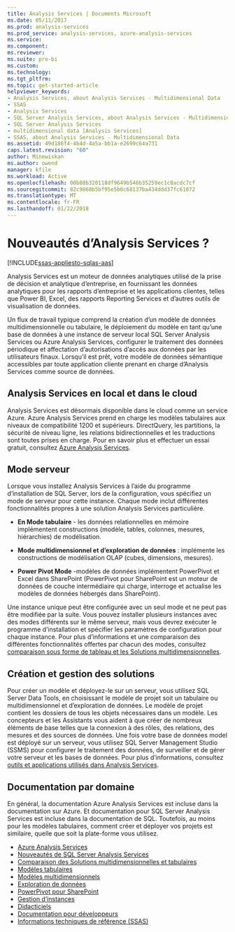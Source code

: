 ```yaml
---
title: Analysis Services | Documents Microsoft
ms.date: 05/11/2017
ms.prod: analysis-services
ms.prod_service: analysis-services, azure-analysis-services
ms.service: 
ms.component: 
ms.reviewer: 
ms.suite: pro-bi
ms.custom: 
ms.technology: 
ms.tgt_pltfrm: 
ms.topic: get-started-article
helpviewer_keywords:
- Analysis Services, about Analysis Services - Multidimensional Data
- SSAS
- Analysis Services
- SQL Server Analysis Services, about Analysis Services - Multidimensional Data
- SQL Server Analysis Services
- multidimensional data [Analysis Services]
- SSAS, about Analysis Services - Multidimensional Data
ms.assetid: 49d186f4-4b4d-4a5a-bb1a-e2699c64a731
caps.latest.revision: "60"
author: Minewiskan
ms.author: owend
manager: kfile
ms.workload: Active
ms.openlocfilehash: 00b88b320118df9649b546b35259ec1c8acdc7cf
ms.sourcegitcommit: 82c9868b5bf95e5b0c68137ba434ddd37fc61072
ms.translationtype: MT
ms.contentlocale: fr-FR
ms.lasthandoff: 01/22/2018
---
```

# <a name="what-is-analysis-services"></a>Nouveautés d’Analysis Services ?
[!INCLUDE[ssas-appliesto-sqlas-aas](../includes/ssas-appliesto-sqlas-aas.md)]

  Analysis Services est un moteur de données analytiques utilisé de la prise de décision et analytique d’entreprise, en fournissant les données analytiques pour les rapports d’entreprise et les applications clientes, telles que Power BI, Excel, des rapports Reporting Services et d’autres outils de visualisation de données.  
  
 Un flux de travail typique comprend la création d’un modèle de données multidimensionnelle ou tabulaire, le déploiement du modèle en tant qu’une base de données à une instance de serveur local SQL Server Analysis Services ou Azure Analysis Services, configurer le traitement des données périodique et affectation d’autorisations d’accès aux données par les utilisateurs finaux. Lorsqu’il est prêt, votre modèle de données sémantique accessibles par toute application cliente prenant en charge d’Analysis Services comme source de données.  
 
## <a name="analysis-services-on-premises-and-in-the-cloud"></a>Analysis Services en local et dans le cloud
Analysis Services est désormais disponible dans le cloud comme un service Azure. Azure Analysis Services prend en charge les modèles tabulaires aux niveaux de compatibilité 1200 et supérieurs. DirectQuery, les partitions, la sécurité de niveau ligne, les relations bidirectionnelles et les traductions sont toutes prises en charge. Pour en savoir plus et effectuer un essai gratuit, consultez [Azure Analysis Services](https://azure.microsoft.com/en-us/services/analysis-services/). 
  
## <a name="server-mode"></a>Mode serveur  
 Lorsque vous installez Analysis Services à l’aide du programme d’installation de SQL Server, lors de la configuration, vous spécifiez un mode de serveur pour cette instance.  Chaque mode inclut différentes fonctionnalités propres à une solution Analysis Services particulière.   
  
-   **En Mode tabulaire** - les données relationnelles en mémoire implémentent constructions (modèle, tables, colonnes, mesures, hiérarchies) de modélisation.  

-   **Mode multidimensionnel et d’exploration de données** : implémente les constructions de modélisation OLAP (cubes, dimensions, mesures). 

-   **Power Pivot Mode** -modèles de données implémentent PowerPivot et Excel dans SharePoint (PowerPivot pour SharePoint est un moteur de données de couche intermédiaire qui charge, interroge et actualise les modèles de données hébergés dans SharePoint).  
  
 Une instance unique peut être configurée avec un seul mode et ne peut pas être modifiée par la suite.  Vous pouvez installer plusieurs instances avec des modes différents sur le même serveur, mais vous devrez exécuter le programme d’installation et spécifier les paramètres de configuration pour chaque instance. Pour plus d’informations et une comparaison des différentes fonctionnalités offertes par chacun des modes, consultez [comparaison sous forme de tableau et les Solutions multidimensionnelles](../analysis-services/comparing-tabular-and-multidimensional-solutions-ssas.md).
  
## <a name="authoring-and-managing-solutions"></a>Création et gestion des solutions  
 Pour créer un modèle et déployez-le sur un serveur, vous utilisez SQL Server Data Tools, en choisissant le modèle de projet soit un tabulaire ou multidimensionnel et d’exploration de données. Le modèle de projet contient les dossiers de tous les objets nécessaires dans un modèle. Les concepteurs et les Assistants vous aident à que créer de nombreux éléments de base telles que la connexion à des rôles, des relations, des mesures et des sources de données. Une fois votre base de données model est déployé sur un serveur, vous utilisez SQL Server Management Studio (SSMS) pour configurer le traitement des données, de surveiller et de gérer votre serveur et les bases de données. Pour plus d’informations, consultez [outils et applications utilisés dans Analysis Services](../analysis-services/tools-and-applications-used-in-analysis-services.md). 
  
## <a name="documentation-by-area"></a>Documentation par domaine  
En général, la documentation Azure Analysis Services est incluse dans la documentation sur Azure. Et documentation pour SQL Server Analysis Services est incluse dans la documentation de SQL. Toutefois, au moins pour les modèles tabulaires, comment créer et déployer vos projets est similaire, quelle que soit la plate-forme vous utilisez.  
   
*  [Azure Analysis Services](https://docs.microsoft.com/azure/analysis-services/)
*  [Nouveautés de SQL Server Analysis Services](../analysis-services/what-s-new-in-analysis-services.md)   
*  [Comparaison des Solutions multidimensionnelles et tabulaires](../analysis-services/comparing-tabular-and-multidimensional-solutions-ssas.md)   
*  [Modèles tabulaires](../analysis-services/tabular-models/tabular-models-ssas.md)  
*  [Modèles multidimensionnels](../analysis-services/multidimensional-models/multidimensional-models-ssas.md)  
*  [Exploration de données](../analysis-services/data-mining/data-mining-ssas.md)  
*  [PowerPivot pour SharePoint](../analysis-services/power-pivot-sharepoint/power-pivot-for-sharepoint-ssas.md)  
*  [Gestion d’instances](../analysis-services/instances/analysis-services-instance-management.md)    
*  [Didacticiels](../analysis-services/analysis-services-tutorials-ssas.md)   
*  [Documentation pour développeurs](https://msdn.microsoft.com/library/bb500153(SQL.130).aspx)  
*  [Informations techniques de référence (SSAS)](../analysis-services/powershell/technical-reference-ssas.md)
